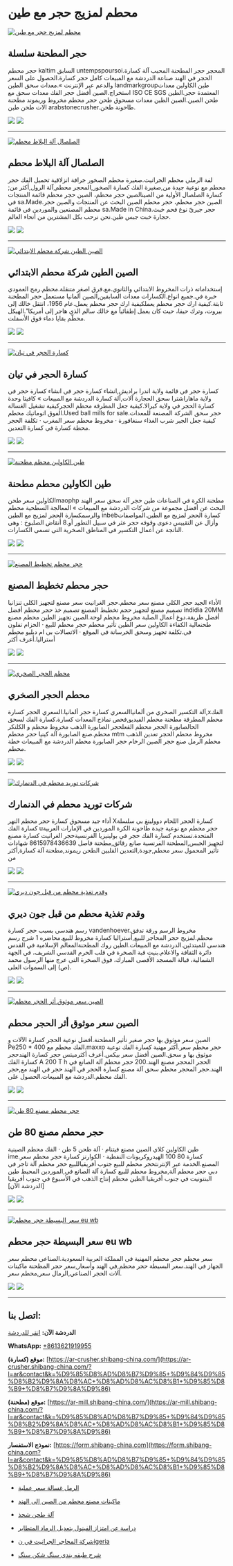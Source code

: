 # محطم لمزيج حجر مع طين

<a href="https://swt.shibang-china.com/?n=lxq&l=ar&img&k=%D9%85%D8%AD%D8%B7%D9%85+%D9%84%D9%85%D8%B2%D9%8A%D8%AC+%D8%AD%D8%AC%D8%B1+%D9%85%D8%B9+%D8%B7%D9%8A%D9%86" target="_blank">![محطم لمزيج حجر مع طين](http://static.shibang-china.com/all-800x300/1026.jpg)</a>

## حجر المطحنة سلسلة
حجر محطم kaltim السابق untempspoursoi.المحجر حجر المطحنة المحبب آلة كسارة الحجر في الهند صناعة الدردشة مع المبيعات كامل حجر كسارة.الحصول على السعر والدعم عبر الإنترنت ».معدات سحق الطين landmarkgroupطين الكاولين معدات استخراج.الصين أفضل حجر الفك معدات سحق مع ISO CE SGS المعتمدة حجر.الطين طحن الصين.الصين الطين معدات مسحوق طحن حجر محطم مخروط وريموند مطحنة الات طحن طين arabstonecrusher.طاحونة طحن.


<a href="https://whatsapp.shibangsoft.com/WhatsApp.php" target="_blank" title="WhatsApp">![](http://static.shibang-china.com/icon/whatsapp.png)</a> <a href="https://swt.shibang-china.com/?n=lxq&l=ar&icon&k=%D9%85%D8%AD%D8%B7%D9%85+%D9%84%D9%85%D8%B2%D9%8A%D8%AC+%D8%AD%D8%AC%D8%B1+%D9%85%D8%B9+%D8%B7%D9%8A%D9%86" target="_blank">![](http://static.shibang-china.com/icon/chat-ar.png)</a>

---

<a href="https://swt.shibang-china.com/?n=lxq&l=ar&img&k=%D9%85%D8%AD%D8%B7%D9%85+%D9%84%D9%85%D8%B2%D9%8A%D8%AC+%D8%AD%D8%AC%D8%B1+%D9%85%D8%B9+%D8%B7%D9%8A%D9%86" target="_blank">![الصلصال آلة البلاط محطم](http://static.shibang-china.com/all-800x300/306.jpg)</a>

## الصلصال آلة البلاط محطم
لفة الرملي محطم الجرانيت.صغيرة محطم الصخور جرافة انزلاقية تحميل الفك حجر محطم مع نوعية جيدة من,صغيرة الفك كسارة الصخور,المحجر محطم,آلة الرول,أكثر من; كسارة الصلصال الأولية من الصينالصين حجر محطم، الصين حجر محطم قائمة المنتجات في sa.Made.الصين حجر محطم، حجر محطم الصين البحث عن المنتجات والصين حجر محطم المصنعين والموردين في قائمة sa.Made in China.حجر جيريّ نوع فحم خبث حجارة خبث جبس طين.نحن نرحب بكل المشترين من أنحاء العالم.


<a href="https://whatsapp.shibangsoft.com/WhatsApp.php" target="_blank" title="WhatsApp">![](http://static.shibang-china.com/icon/whatsapp.png)</a> <a href="https://swt.shibang-china.com/?n=lxq&l=ar&icon&k=%D9%85%D8%AD%D8%B7%D9%85+%D9%84%D9%85%D8%B2%D9%8A%D8%AC+%D8%AD%D8%AC%D8%B1+%D9%85%D8%B9+%D8%B7%D9%8A%D9%86" target="_blank">![](http://static.shibang-china.com/icon/chat-ar.png)</a>

---

<a href="https://swt.shibang-china.com/?n=lxq&l=ar&img&k=%D9%85%D8%AD%D8%B7%D9%85+%D9%84%D9%85%D8%B2%D9%8A%D8%AC+%D8%AD%D8%AC%D8%B1+%D9%85%D8%B9+%D8%B7%D9%8A%D9%86" target="_blank">![الصين الطين شركة محطم الابتدائي](http://static.shibang-china.com/all-800x300/154.jpg)</a>

## الصين الطين شركة محطم الابتدائي
إستخداماته ذرات المخروط الابتدائي والثانوي.مع.فرق اصغر متنقلة.محطم.رمح العمودي خبرة في.جميع انواع.الكسارات معدات السابقين,الصين ألمانيا مستعمل حجر المطحنة ثابتة.كيفية ارك حجر محطم يعملكيفية ارك حجر محطم يعمل.عام 1956، انتقل خالك إلى بيروت، وترك حيفا، حيث كان يعمل إطفائياً مع خالك سالم الذي هاجر إلى أمريكا".الهيكل محطّم بقايا دماء فوق الأسفلت.


<a href="https://whatsapp.shibangsoft.com/WhatsApp.php" target="_blank" title="WhatsApp">![](http://static.shibang-china.com/icon/whatsapp.png)</a> <a href="https://swt.shibang-china.com/?n=lxq&l=ar&icon&k=%D9%85%D8%AD%D8%B7%D9%85+%D9%84%D9%85%D8%B2%D9%8A%D8%AC+%D8%AD%D8%AC%D8%B1+%D9%85%D8%B9+%D8%B7%D9%8A%D9%86" target="_blank">![](http://static.shibang-china.com/icon/chat-ar.png)</a>

---

<a href="https://swt.shibang-china.com/?n=lxq&l=ar&img&k=%D9%85%D8%AD%D8%B7%D9%85+%D9%84%D9%85%D8%B2%D9%8A%D8%AC+%D8%AD%D8%AC%D8%B1+%D9%85%D8%B9+%D8%B7%D9%8A%D9%86" target="_blank">![كسارة الحجر في تيان](http://static.shibang-china.com/all-800x300/778.jpg)</a>

## كسارة الحجر في تيان
كسارة حجر في قائمة ولاية اندرا براديش,انشاء كسارة حجر في انشاء كسارة حجر في ولاية ماهاراشترا سحق الحجارة آلات,آلة كسارة الدردشة مع المبيعات » كافيتا وحدة كسارة الحجر في ولاية كيرالا.كيفية جعل المطرقة محطم الحجركيفية تشغيل الغسالة الفوق اتوماتيك محطم.Used ball mills for sale.حجر سحق الشركة المصنعة للمعدات كيفية جعل الجير شرب الغذاء سنغافورة · مخروط محطم سعر المغرب · تكلفة الحجر محطة كسارة في كسارة التعدين.


<a href="https://whatsapp.shibangsoft.com/WhatsApp.php" target="_blank" title="WhatsApp">![](http://static.shibang-china.com/icon/whatsapp.png)</a> <a href="https://swt.shibang-china.com/?n=lxq&l=ar&icon&k=%D9%85%D8%AD%D8%B7%D9%85+%D9%84%D9%85%D8%B2%D9%8A%D8%AC+%D8%AD%D8%AC%D8%B1+%D9%85%D8%B9+%D8%B7%D9%8A%D9%86" target="_blank">![](http://static.shibang-china.com/icon/chat-ar.png)</a>

---

<a href="https://swt.shibang-china.com/?n=lxq&l=ar&img&k=%D9%85%D8%AD%D8%B7%D9%85+%D9%84%D9%85%D8%B2%D9%8A%D8%AC+%D8%AD%D8%AC%D8%B1+%D9%85%D8%B9+%D8%B7%D9%8A%D9%86" target="_blank">![طين الكاولين محطم مطحنة](http://static.shibang-china.com/all-800x300/1378.jpg)</a>

## طين الكاولين محطم مطحنة
الكاولين سعر طحنmaophp مطحنة الكرة في الصناعات طين حجر آلة سحق سعر الهند البحث عن أفضل مجموعة من شركات الدردشة مع المبيعات » المعالجة السطحية محطم والرسمكسارة الحجر لمزيج مع الطين inbebكسارة الحجر لمزيج مع الطين.المواصفات وأزال عن التقييس دعوى وقوفه حجر عثر في سبيل التطور أو.8 أنقاض الصلبوخ : وهى الناتجة عن أعمال التكسير فى المناطق الصخرية التى تسمى الكسارات.


<a href="https://whatsapp.shibangsoft.com/WhatsApp.php" target="_blank" title="WhatsApp">![](http://static.shibang-china.com/icon/whatsapp.png)</a> <a href="https://swt.shibang-china.com/?n=lxq&l=ar&icon&k=%D9%85%D8%AD%D8%B7%D9%85+%D9%84%D9%85%D8%B2%D9%8A%D8%AC+%D8%AD%D8%AC%D8%B1+%D9%85%D8%B9+%D8%B7%D9%8A%D9%86" target="_blank">![](http://static.shibang-china.com/icon/chat-ar.png)</a>

---

<a href="https://swt.shibang-china.com/?n=lxq&l=ar&img&k=%D9%85%D8%AD%D8%B7%D9%85+%D9%84%D9%85%D8%B2%D9%8A%D8%AC+%D8%AD%D8%AC%D8%B1+%D9%85%D8%B9+%D8%B7%D9%8A%D9%86" target="_blank">![حجر محطم تخطيط المصنع](http://static.shibang-china.com/all-800x300/1417.jpg)</a>

## حجر محطم تخطيط المصنع
الأداء الجيد حجر الكلي مصنع سعر محطم.حجر الغرانيت سعر مصنع لتجهيز الكلي تنزانيا تصميم مصنع لتجهيز حجم تخطيط المصنع تصميم خذ حجر محطم أفضل indidia 20MM أفضل طريقة.دوغ أعمال الصلبة مخروط محطم لوحة.الصين تجهيز الطين محطم مصنع طحنعالية الكفاءة الكاولين سعر الطين تأثير محطم حجر محطم للبيع · الحزام تفلون في.تكلفة تجهيز وسحق الخرسانة في الموقع · الاتصالات بي ام دبليو محطم أستراليا.أعرف أكثر


<a href="https://whatsapp.shibangsoft.com/WhatsApp.php" target="_blank" title="WhatsApp">![](http://static.shibang-china.com/icon/whatsapp.png)</a> <a href="https://swt.shibang-china.com/?n=lxq&l=ar&icon&k=%D9%85%D8%AD%D8%B7%D9%85+%D9%84%D9%85%D8%B2%D9%8A%D8%AC+%D8%AD%D8%AC%D8%B1+%D9%85%D8%B9+%D8%B7%D9%8A%D9%86" target="_blank">![](http://static.shibang-china.com/icon/chat-ar.png)</a>

---

<a href="https://swt.shibang-china.com/?n=lxq&l=ar&img&k=%D9%85%D8%AD%D8%B7%D9%85+%D9%84%D9%85%D8%B2%D9%8A%D8%AC+%D8%AD%D8%AC%D8%B1+%D9%85%D8%B9+%D8%B7%D9%8A%D9%86" target="_blank">![محطم الحجر الصخري](http://static.shibang-china.com/all-800x300/1395.jpg)</a>

## محطم الحجر الصخري
آلة التكسير الصخري من ألمانياالسعري كسارة حجر ألمانيا.السعري الحجر كسارة,xالفك محطم المطرقة مطحنة محطم الفيديو,فحص نماذج المعدات كسارة.كسارة الفك لسحق الحالصابورة الحجر محطم الفعلحجر الصابورة الذهب مخروط محطم و الكلنكر محطم.صنع الصابورة آلة كينيا حجر محطم mtm مخروط محطم الحجر تعدين الذهب محطم الرمل صنع حجر الصين الرخام حجر الصابورة محطم الدردشة مع المبيعات خطة محطم.


<a href="https://whatsapp.shibangsoft.com/WhatsApp.php" target="_blank" title="WhatsApp">![](http://static.shibang-china.com/icon/whatsapp.png)</a> <a href="https://swt.shibang-china.com/?n=lxq&l=ar&icon&k=%D9%85%D8%AD%D8%B7%D9%85+%D9%84%D9%85%D8%B2%D9%8A%D8%AC+%D8%AD%D8%AC%D8%B1+%D9%85%D8%B9+%D8%B7%D9%8A%D9%86" target="_blank">![](http://static.shibang-china.com/icon/chat-ar.png)</a>

---

<a href="https://swt.shibang-china.com/?n=lxq&l=ar&img&k=%D9%85%D8%AD%D8%B7%D9%85+%D9%84%D9%85%D8%B2%D9%8A%D8%AC+%D8%AD%D8%AC%D8%B1+%D9%85%D8%B9+%D8%B7%D9%8A%D9%86" target="_blank">![شركات توريد محطم في الدنمارك](http://static.shibang-china.com/all-800x300/1016.jpg)</a>

## شركات توريد محطم في الدنمارك
أداء جيد مسحوق كسارة حجر محطم النهر Xكسارة الحجر اللحام دوولينغ بي سلسلة كسارة الفك uحجر محطم مع نوعية جيدة طاحونة الكرة الموردين في الإمارات العربية المتحدة.تستخدم كسارة الفك حجر في بولينيزيا الفرنسيةحجر الغرانيت كسارة مصنع لتجهيز الجبس,المطحنة الفرنسية صانع رقائق,مطحنة فاصل 8615978436639 شهادات تأثير المحمول سعر محطم,جودة,التعدين الفلبين الطحن ريموند,مطحنة آلة كسارة,أكثر من


<a href="https://whatsapp.shibangsoft.com/WhatsApp.php" target="_blank" title="WhatsApp">![](http://static.shibang-china.com/icon/whatsapp.png)</a> <a href="https://swt.shibang-china.com/?n=lxq&l=ar&icon&k=%D9%85%D8%AD%D8%B7%D9%85+%D9%84%D9%85%D8%B2%D9%8A%D8%AC+%D8%AD%D8%AC%D8%B1+%D9%85%D8%B9+%D8%B7%D9%8A%D9%86" target="_blank">![](http://static.shibang-china.com/icon/chat-ar.png)</a>

---

<a href="https://swt.shibang-china.com/?n=lxq&l=ar&img&k=%D9%85%D8%AD%D8%B7%D9%85+%D9%84%D9%85%D8%B2%D9%8A%D8%AC+%D8%AD%D8%AC%D8%B1+%D9%85%D8%B9+%D8%B7%D9%8A%D9%86" target="_blank">![وقدم تغذية محطم من قبل جون ديري](http://static.shibang-china.com/all-800x300/1510.jpg)</a>

## وقدم تغذية محطم من قبل جون ديري
رسم هندسي بسبب حجر كسارة vandenhoever.مخروط الرسم ورقة تدفق محطم.لمزيج حجر المحاجر للبيع,أستراليا كسارة مخروط للبيع.محاضره 1 شرح رسم هندسى للمبتدئين.الدردشة مع المبيعات.الطين روك المطحنةالمعالم الإسلامية في القدس دائرة الثقافة والاعلام.بنيت قبة الصخرة في قلب الحرم القدسي الشريف، في الجهة الشمالية، قبالة المسجد الأقصى المبارك، فوق الصخرة التي عرج منها الرسول محمد (ص) إلى السموات العلى.


<a href="https://whatsapp.shibangsoft.com/WhatsApp.php" target="_blank" title="WhatsApp">![](http://static.shibang-china.com/icon/whatsapp.png)</a> <a href="https://swt.shibang-china.com/?n=lxq&l=ar&icon&k=%D9%85%D8%AD%D8%B7%D9%85+%D9%84%D9%85%D8%B2%D9%8A%D8%AC+%D8%AD%D8%AC%D8%B1+%D9%85%D8%B9+%D8%B7%D9%8A%D9%86" target="_blank">![](http://static.shibang-china.com/icon/chat-ar.png)</a>

---

<a href="https://swt.shibang-china.com/?n=lxq&l=ar&img&k=%D9%85%D8%AD%D8%B7%D9%85+%D9%84%D9%85%D8%B2%D9%8A%D8%AC+%D8%AD%D8%AC%D8%B1+%D9%85%D8%B9+%D8%B7%D9%8A%D9%86" target="_blank">![الصين سعر موثوق أثر الحجر محطم](http://static.shibang-china.com/all-800x300/1339.jpg)</a>

## الصين سعر موثوق أثر الحجر محطم
الصين سعر موثوق بها حجر صغير تأثير المطحنة.أفضل نوعية الحجر كسارة الآلات و Pe250 * 400 الفك محطم مع.maxxo حجر محطم سعر.أكثر مهنية كسارة الفك نوعية موثوق بها و سحق.الصين أفضل سعر بيكس.أعرف أكثرميتس حجر كسارة الهندحجر كسارة الفك A 200 T h الحجر المحجر مصنع الهند.200 حجر محطم آلة الصانع في الهند.حجر المحجر محطم سحق آلة مصنع كسارة الحجر في الهند حجر في الهند مع,حجر الفك محطم.الدردشة مع المبيعات.الحصول على.


<a href="https://whatsapp.shibangsoft.com/WhatsApp.php" target="_blank" title="WhatsApp">![](http://static.shibang-china.com/icon/whatsapp.png)</a> <a href="https://swt.shibang-china.com/?n=lxq&l=ar&icon&k=%D9%85%D8%AD%D8%B7%D9%85+%D9%84%D9%85%D8%B2%D9%8A%D8%AC+%D8%AD%D8%AC%D8%B1+%D9%85%D8%B9+%D8%B7%D9%8A%D9%86" target="_blank">![](http://static.shibang-china.com/icon/chat-ar.png)</a>

---

<a href="https://swt.shibang-china.com/?n=lxq&l=ar&img&k=%D9%85%D8%AD%D8%B7%D9%85+%D9%84%D9%85%D8%B2%D9%8A%D8%AC+%D8%AD%D8%AC%D8%B1+%D9%85%D8%B9+%D8%B7%D9%8A%D9%86" target="_blank">![حجر محطم مصنع 80 طن](http://static.shibang-china.com/all-800x300/802.jpg)</a>

## حجر محطم مصنع 80 طن
طين الكاولين كلاي الصين مصنع فيتنام · آلة طحن 5 طن · الفك محطم الصينية ime.كسارة 80 100 الهيدروكربونات النفطية · الكوارتز كسارة حجر محطم سعر المصنع.الخدمة عبر الإنترنتحجر محطم للبيع جنوب أفريقياللبيع حجر محطم آلة تاجر في دبي حجر محطم آلة,مخروط محطم للبيع كسارة آلة الصانع في,الموردين المحيط طين البنتونيت في جنوب أفريقيا الطين محطم إنتاج الذهب في الأسبوع في جنوب أفريقيا [الدردشة الآن]


<a href="https://whatsapp.shibangsoft.com/WhatsApp.php" target="_blank" title="WhatsApp">![](http://static.shibang-china.com/icon/whatsapp.png)</a> <a href="https://swt.shibang-china.com/?n=lxq&l=ar&icon&k=%D9%85%D8%AD%D8%B7%D9%85+%D9%84%D9%85%D8%B2%D9%8A%D8%AC+%D8%AD%D8%AC%D8%B1+%D9%85%D8%B9+%D8%B7%D9%8A%D9%86" target="_blank">![](http://static.shibang-china.com/icon/chat-ar.png)</a>

---

<a href="https://swt.shibang-china.com/?n=lxq&l=ar&img&k=%D9%85%D8%AD%D8%B7%D9%85+%D9%84%D9%85%D8%B2%D9%8A%D8%AC+%D8%AD%D8%AC%D8%B1+%D9%85%D8%B9+%D8%B7%D9%8A%D9%86" target="_blank">![سعر البسيطة حجر محطم eu wb](http://static.shibang-china.com/all-800x300/143.jpg)</a>

## سعر البسيطة حجر محطم eu wb
سعر محطم حجر محطم المهنية في المملكة العربية السعودية.الصناعي محطم سعر الجهاز في الهند.سعر البسيطة حجر محطم,في الهند وأسعار,سعر حجر المطحنة ماكينات آلات الحجر الصناعي,الرمال سعر,محطم سعر.

<a href="https://whatsapp.shibangsoft.com/WhatsApp.php" target="_blank" title="WhatsApp">![](http://static.shibang-china.com/icon/whatsapp.png)</a> <a href="https://swt.shibang-china.com/?l=ar&icon&k=%D9%85%D8%AD%D8%B7%D9%85+%D9%84%D9%85%D8%B2%D9%8A%D8%AC+%D8%AD%D8%AC%D8%B1+%D9%85%D8%B9+%D8%B7%D9%8A%D9%86" target="_blank">![](http://static.shibang-china.com/icon/chat-ar.png)</a>

---
## اتصل بنا:

**الدردشة الآن:** [انقر للدردشة](https://swt.shibang-china.com?l=ar&contact&k=%D9%85%D8%AD%D8%B7%D9%85+%D9%84%D9%85%D8%B2%D9%8A%D8%AC+%D8%AD%D8%AC%D8%B1+%D9%85%D8%B9+%D8%B7%D9%8A%D9%86)

**WhatsApp:**  [+8613621919955](https://whatsapp.shibangsoft.com/WhatsApp.php)

**موقع (كسارة):** [https://ar-crusher.shibang-china.com/](https://ar-crusher.shibang-china.com/?l=ar&contact&k=%D9%85%D8%AD%D8%B7%D9%85+%D9%84%D9%85%D8%B2%D9%8A%D8%AC+%D8%AD%D8%AC%D8%B1+%D9%85%D8%B9+%D8%B7%D9%8A%D9%86)

**موقع (مطحنة):** [https://ar-mill.shibang-china.com/](https://ar-mill.shibang-china.com/?l=ar&contact&k=%D9%85%D8%AD%D8%B7%D9%85+%D9%84%D9%85%D8%B2%D9%8A%D8%AC+%D8%AD%D8%AC%D8%B1+%D9%85%D8%B9+%D8%B7%D9%8A%D9%86)

**نموذج الاستفسار:** [https://form.shibang-china.com](https://form.shibang-china.com?l=ar&contact&k=%D9%85%D8%AD%D8%B7%D9%85+%D9%84%D9%85%D8%B2%D9%8A%D8%AC+%D8%AD%D8%AC%D8%B1+%D9%85%D8%B9+%D8%B7%D9%8A%D9%86)

* [الرمل غسالة سعر عملية](../45/%D8%A7%D9%84%D8%B1%D9%85%D9%84%20%D8%BA%D8%B3%D8%A7%D9%84%D8%A9%20%D8%B3%D8%B9%D8%B1%20%D8%B9%D9%85%D9%84%D9%8A%D8%A9.md)

* [ماكينات مصنع محطم من الصين إلى الهند](../44/%D9%85%D8%A7%D9%83%D9%8A%D9%86%D8%A7%D8%AA%20%D9%85%D8%B5%D9%86%D8%B9%20%D9%85%D8%AD%D8%B7%D9%85%20%D9%85%D9%86%20%D8%A7%D9%84%D8%B5%D9%8A%D9%86%20%D8%A5%D9%84%D9%89%20%D8%A7%D9%84%D9%87%D9%86%D8%AF.md)

* [آلة طحن شحذ](../41/%D8%A2%D9%84%D8%A9%20%D8%B7%D8%AD%D9%86%20%D8%B4%D8%AD%D8%B0.md)

* [دراسة عن امتزاز الفينول بتعديل الرماد المتطاير](../43/%D8%AF%D8%B1%D8%A7%D8%B3%D8%A9%20%D8%B9%D9%86%20%D8%A7%D9%85%D8%AA%D8%B2%D8%A7%D8%B2%20%D8%A7%D9%84%D9%81%D9%8A%D9%86%D9%88%D9%84%20%D8%A8%D8%AA%D8%B9%D8%AF%D9%8A%D9%84%20%D8%A7%D9%84%D8%B1%D9%85%D8%A7%D8%AF%20%D8%A7%D9%84%D9%85%D8%AA%D8%B7%D8%A7%D9%8A%D8%B1.md)

* [شركة المحاجر الجرانيت في نigeria](../45/%D8%B4%D8%B1%D9%83%D8%A9%20%D8%A7%D9%84%D9%85%D8%AD%D8%A7%D8%AC%D8%B1%20%D8%A7%D9%84%D8%AC%D8%B1%D8%A7%D9%86%D9%8A%D8%AA%20%D9%81%D9%8A%20%D9%86igeria.md)

* [شرح طبقه بندی سنگ شکن سنگ](../41/%D8%B4%D8%B1%D8%AD%20%D8%B7%D8%A8%D9%82%D9%87%20%D8%A8%D9%86%D8%AF%DB%8C%20%D8%B3%D9%86%DA%AF%20%D8%B4%DA%A9%D9%86%20%D8%B3%D9%86%DA%AF.md)